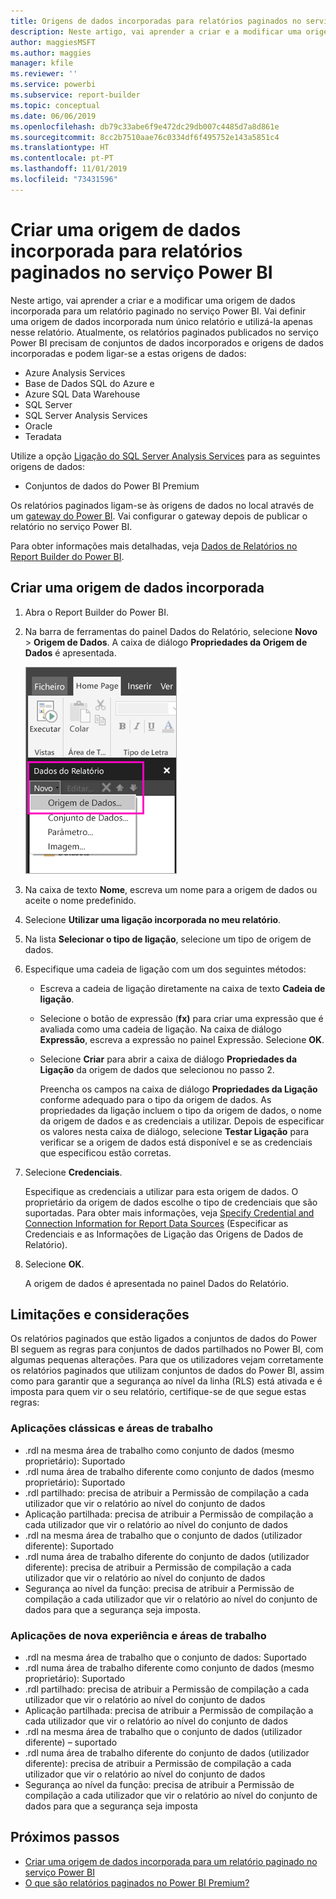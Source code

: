 ```yaml
---
title: Origens de dados incorporadas para relatórios paginados no serviço Power BI
description: Neste artigo, vai aprender a criar e a modificar uma origem de dados incorporada num relatório paginado no serviço Power BI.
author: maggiesMSFT
ms.author: maggies
manager: kfile
ms.reviewer: ''
ms.service: powerbi
ms.subservice: report-builder
ms.topic: conceptual
ms.date: 06/06/2019
ms.openlocfilehash: db79c33abe6f9e472dc29db007c4485d7a8d861e
ms.sourcegitcommit: 8cc2b7510aae76c0334df6f495752e143a5851c4
ms.translationtype: HT
ms.contentlocale: pt-PT
ms.lasthandoff: 11/01/2019
ms.locfileid: "73431596"
---
```

# <a name="create-an-embedded-data-source-for-paginated-reports-in-the-power-bi-service"></a>Criar uma origem de dados incorporada para relatórios paginados no serviço Power BI

Neste artigo, vai aprender a criar e a modificar uma origem de dados incorporada para um relatório paginado no serviço Power BI. Vai definir uma origem de dados incorporada num único relatório e utilizá-la apenas nesse relatório. Atualmente, os relatórios paginados publicados no serviço Power BI precisam de conjuntos de dados incorporados e origens de dados incorporadas e podem ligar-se a estas origens de dados:

- Azure Analysis Services
- Base de Dados SQL do Azure e 
- Azure SQL Data Warehouse
- SQL Server
- SQL Server Analysis Services
- Oracle 
- Teradata 

Utilize a opção [Ligação do SQL Server Analysis Services](service-premium-connect-tools.md) para as seguintes origens de dados:

- Conjuntos de dados do Power BI Premium

Os relatórios paginados ligam-se às origens de dados no local através de um [gateway do Power BI](service-gateway-onprem.md). Vai configurar o gateway depois de publicar o relatório no serviço Power BI.

Para obter informações mais detalhadas, veja [Dados de Relatórios no Report Builder do Power BI](report-builder-data.md).

## <a name="create-an-embedded-data-source"></a>Criar uma origem de dados incorporada
  
1. Abra o Report Builder do Power BI.

1. Na barra de ferramentas do painel Dados do Relatório, selecione **Novo** > **Origem de Dados**. A caixa de diálogo **Propriedades da Origem de Dados** é apresentada.

    ![Nova Origem de Dados](media/paginated-reports-embedded-data-source/power-bi-paginated-new-data-source.png)
  
2.  Na caixa de texto **Nome**, escreva um nome para a origem de dados ou aceite o nome predefinido.  
  
3.  Selecione **Utilizar uma ligação incorporada no meu relatório**.  
  
1.  Na lista **Selecionar o tipo de ligação**, selecione um tipo de origem de dados. 

1.  Especifique uma cadeia de ligação com um dos seguintes métodos:  
  
    -   Escreva a cadeia de ligação diretamente na caixa de texto **Cadeia de ligação**. 
  
    -   Selecione o botão de expressão (**fx)** para criar uma expressão que é avaliada como uma cadeia de ligação. Na caixa de diálogo **Expressão**, escreva a expressão no painel Expressão. Selecione **OK**. 
  
    -   Selecione **Criar** para abrir a caixa de diálogo **Propriedades da Ligação** da origem de dados que selecionou no passo 2.  
  
        Preencha os campos na caixa de diálogo **Propriedades da Ligação** conforme adequado para o tipo da origem de dados. As propriedades da ligação incluem o tipo da origem de dados, o nome da origem de dados e as credenciais a utilizar. Depois de especificar os valores nesta caixa de diálogo, selecione **Testar Ligação** para verificar se a origem de dados está disponível e se as credenciais que especificou estão corretas.  
  
4.  Selecione **Credenciais**.  
  
     Especifique as credenciais a utilizar para esta origem de dados. O proprietário da origem de dados escolhe o tipo de credenciais que são suportadas. Para obter mais informações, veja [Specify Credential and Connection Information for Report Data Sources](https://docs.microsoft.com/sql/reporting-services/report-data/specify-credential-and-connection-information-for-report-data-sources) (Especificar as Credenciais e as Informações de Ligação das Origens de Dados de Relatório).
  
5.  Selecione **OK**.  
  
     A origem de dados é apresentada no painel Dados do Relatório.  
     
## <a name="limitations-and-considerations"></a>Limitações e considerações

Os relatórios paginados que estão ligados a conjuntos de dados do Power BI seguem as regras para conjuntos de dados partilhados no Power BI, com algumas pequenas alterações.  Para que os utilizadores vejam corretamente os relatórios paginados que utilizam conjuntos de dados do Power BI, assim como para garantir que a segurança ao nível da linha (RLS) está ativada e é imposta para quem vir o seu relatório, certifique-se de que segue estas regras:

### <a name="classic-apps-and-workspaces"></a>Aplicações clássicas e áreas de trabalho

- .rdl na mesma área de trabalho como conjunto de dados (mesmo proprietário): Suportado
- .rdl numa área de trabalho diferente como conjunto de dados (mesmo proprietário): Suportado
- .rdl partilhado: precisa de atribuir a Permissão de compilação a cada utilizador que vir o relatório ao nível do conjunto de dados
- Aplicação partilhada: precisa de atribuir a Permissão de compilação a cada utilizador que vir o relatório ao nível do conjunto de dados
- .rdl na mesma área de trabalho que o conjunto de dados (utilizador diferente): Suportado
- .rdl numa área de trabalho diferente do conjunto de dados (utilizador diferente): precisa de atribuir a Permissão de compilação a cada utilizador que vir o relatório ao nível do conjunto de dados
- Segurança ao nível da função: precisa de atribuir a Permissão de compilação a cada utilizador que vir o relatório ao nível do conjunto de dados para que a segurança seja imposta.

### <a name="new-experience-apps-and-workspaces"></a>Aplicações de nova experiência e áreas de trabalho

- .rdl na mesma área de trabalho que o conjunto de dados: Suportado
- .rdl numa área de trabalho diferente como conjunto de dados (mesmo proprietário): Suportado
- .rdl partilhado: precisa de atribuir a Permissão de compilação a cada utilizador que vir o relatório ao nível do conjunto de dados
- Aplicação partilhada: precisa de atribuir a Permissão de compilação a cada utilizador que vir o relatório ao nível do conjunto de dados
- .rdl na mesma área de trabalho que o conjunto de dados (utilizador diferente) – suportado
- .rdl numa área de trabalho diferente do conjunto de dados (utilizador diferente): precisa de atribuir a Permissão de compilação a cada utilizador que vir o relatório ao nível do conjunto de dados
- Segurança ao nível da função: precisa de atribuir a Permissão de compilação a cada utilizador que vir o relatório ao nível do conjunto de dados para que a segurança seja imposta

## <a name="next-steps"></a>Próximos passos

- [Criar uma origem de dados incorporada para um relatório paginado no serviço Power BI](paginated-reports-create-embedded-dataset.md)
- [O que são relatórios paginados no Power BI Premium?](paginated-reports-report-builder-power-bi.md)

